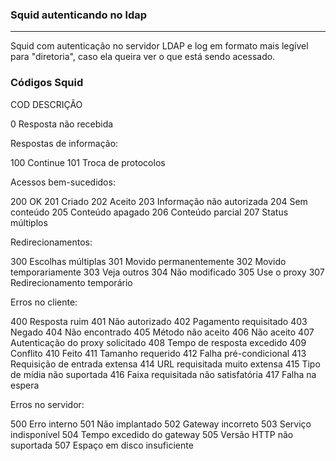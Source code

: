 ### Squid autenticando no ldap
-----
Squid com autenticação no servidor LDAP e log em formato mais legível para "diretoria", caso ela queira ver o que está sendo acessado.

### Códigos Squid
COD  DESCRIÇÃO

  0    Resposta não recebida

Respostas de informação:

  100  Continue
  101  Troca de protocolos

Acessos bem-sucedidos:

  200  OK
  201  Criado
  202  Aceito
  203  Informação não autorizada
  204  Sem conteúdo
  205  Conteúdo apagado
  206  Conteúdo parcial
  207  Status múltiplos

Redirecionamentos:

  300  Escolhas múltiplas
  301  Movido permanentemente
  302  Movido temporariamente
  303  Veja outros
  304  Não modificado
  305  Use o proxy
  307  Redirecionamento temporário

Erros no cliente:

  400  Resposta ruim
  401  Não autorizado
  402  Pagamento requisitado
  403  Negado
  404  Não encontrado
  405  Método não aceito
  406  Não aceito
  407  Autenticação do proxy solicitado
  408  Tempo de resposta excedido
  409  Conflito
  410  Feito
  411  Tamanho requerido
  412  Falha pré-condicional
  413  Requisição de entrada extensa
  414  URL requisitada muito extensa
  415  Tipo de mídia não suportada
  416  Faixa requisitada não satisfatória
  417  Falha na espera

Erros no servidor:

  500  Erro interno
  501  Não implantado
  502  Gateway incorreto
  503  Serviço indisponível
  504  Tempo excedido do gateway
  505  Versão HTTP não suportada
  507  Espaço em disco insuficiente
